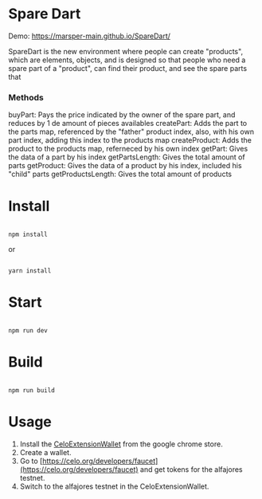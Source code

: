 # Spare Dart
Demo: https://marsper-main.github.io/SpareDart/

SpareDart is the new environment where people can create "products", which are elements, objects, and is designed so that people who need a spare part of a "product", can find their product, and see the spare parts that

### Methods

buyPart: Pays the price indicated by the owner of the spare part, and reduces by 1 de amount of pieces availables
createPart: Adds the part to the parts map, referenced by the "father" product index, also, with his own part index, adding this index to the products map
createProduct: Adds the product to the products map, referneced by his own index 
getPart: Gives the data of a part by his index
getPartsLength: Gives the total amount of parts
getProduct: Gives the data of a product by his index, included his "child" parts
getProductsLength: Gives the total amount of products

# Install

```

npm install

```

or 

```

yarn install

```

# Start

```

npm run dev

```

# Build

```

npm run build

```
# Usage
1. Install the [CeloExtensionWallet](https://chrome.google.com/webstore/detail/celoextensionwallet/kkilomkmpmkbdnfelcpgckmpcaemjcdh?hl=en) from the google chrome store.
2. Create a wallet.
3. Go to [https://celo.org/developers/faucet](https://celo.org/developers/faucet) and get tokens for the alfajores testnet.
4. Switch to the alfajores testnet in the CeloExtensionWallet.
